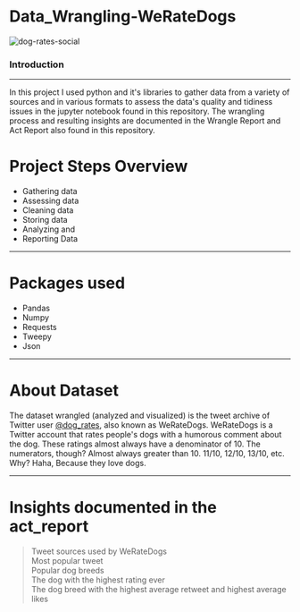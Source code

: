 # Data_Wrangling-WeRateDogs
![dog-rates-social](https://user-images.githubusercontent.com/108200325/185449543-bfb0cd1f-1e8d-4466-8605-fa57009daa41.jpg)
### Introduction
-----------------------------------------------------------------------------------------------------------------------------------------------------------------------
In this project I used python and it's libraries to gather data from a variety of sources and in various formats to assess the data's quality and tidiness issues in the jupyter notebook found in this repository.
The wrangling process and resulting insights are documented in the Wrangle Report and Act Report also found in this repository.

# Project Steps Overview
- Gathering data
- Assessing data
- Cleaning data
- Storing data
- Analyzing and
- Reporting Data
-----------------------------------------------------------------------------------------------------------------------------------------------------------------------
# Packages used
- Pandas
- Numpy
- Requests
- Tweepy
- Json
-----------------------------------------------------------------------------------------------------------------------------------------------------------------------
# About Dataset
The dataset wrangled (analyzed and visualized) is the tweet archive of Twitter user [@dog_rates](https://twitter.com/dog_rates), also known as WeRateDogs. WeRateDogs is a Twitter account that rates people's dogs with a humorous comment about the dog. These ratings almost always have a denominator of 10. The numerators, though? Almost always greater than 10. 11/10, 12/10, 13/10, etc. Why? Haha, Because they love dogs.

--------------------------------------------------------------------------------------------------------------------------------------------------------------------
# Insights documented in the act_report
> Tweet sources used by WeRateDogs  
> Most popular tweet  
> Popular dog breeds  
> The dog with the highest rating ever  
> The dog breed with the highest average retweet and highest average likes

